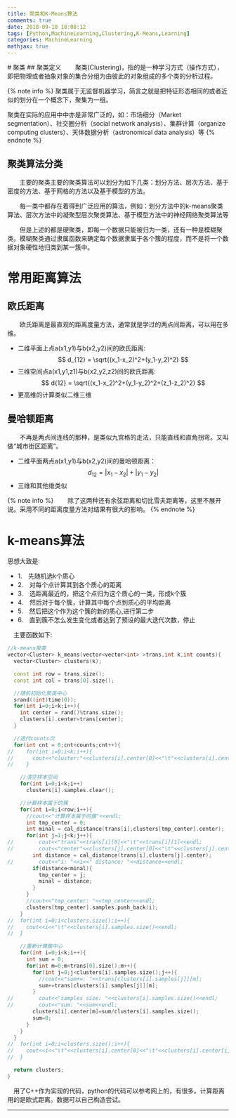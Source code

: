 ```yaml
---
title: 聚类和K-Means算法
comments: true
date: 2018-09-10 18:08:12
tags: [Python,MachineLearning,Clustering,K-Means,Learning]
categories: MachineLearning
mathjax: true
---
```


<meta name="referrer" content="no-referrer" />
# 聚类
## 聚类定义
　　聚类(Clustering)，指的是一种学习方式（操作方式），即把物理或者抽象对象的集合分组为由彼此的对象组成的多个类的分析过程。<!--more--> 

{% note info %} 聚类属于无监督机器学习，简言之就是把特征形态相同的或者近似的划分在一个概念下，聚集为一组。

聚类在实际的应用中中亦是非常广泛的，如：市场细分（Market segmentation）、社交圈分析（social network analysis）、集群计算（organize computing clusters）、天体数据分析（astronomical data analysis）等
{% endnote %}

## 聚类算法分类
　　主要的聚类主要的聚类算法可以划分为如下几类：划分方法、层次方法、基于密度的方法、基于网格的方法以及基于模型的方法。

　　每一类中都存在着得到广泛应用的算法，例如：划分方法中的k-means聚类算法、层次方法中的凝聚型层次聚类算法、基于模型方法中的神经网络聚类算法等

　　但是上述的都是硬聚类，即每一个数据只能被归为一类，还有一种是模糊聚类。模糊聚类通过隶属函数来确定每个数据隶属于各个簇的程度，而不是将一个数据对象硬性地归类到某一簇中。

# 常用距离算法
## 欧氏距离
　　欧氏距离是最直观的距离度量方法，通常就是学过的两点间距离，可以用在多维。

- 二维平面上点a(x1,y1)与b(x2,y2)间的欧氏距离:  
$$ d_{12} = \sqrt{(x_1-x_2)^2+(y_1-y_2)^2} $$
- 三维空间点a(x1,y1,z1)与b(x2,y2,z2)间的欧氏距离:
$$ d{12} = \sqrt{(x_1-x_2)^2+(y_1-y_2)^2+(z_1-z_2)^2} $$
- 更高维的计算类似二维三维

## 曼哈顿距离
　　不再是两点间连线的那种，是类似九宫格的走法，只能直线和直角拐弯。又叫做“城市街区距离”。

- 二维平面两点a(x1,y1)与b(x2,y2)间的曼哈顿距离：
$$ d_12 = |x_1-x_2|+|y_1-y_2| $$
- 三维和其他维类似

{% note info %}
　　除了这两种还有余弦距离和切比雪夫距离等，这里不展开说。采用不同的距离度量方法对结果有很大的影响。
{% endnote %}

# k-means算法
  思想大致是:
- 1.　先随机选k个质心
- 2.　对每个点计算其到各个质心的距离
- 3.　选距离最近的，把这个点归为这个质心的一类，形成k个簇
- 4.　然后对于每个簇，计算其中每个点到质心的平均距离
- 5.　然后把这个作为这个簇的新的质心,进行第二步
- 6.　直到簇不怎么发生变化或者达到了预设的最大迭代次数，停止
  
　主要函数如下:

```C++
//k-means聚类
vector<Cluster> k_means(vector<vector<int> >trans,int k,int counts){
  vector<Cluster> clusters(k);

  const int row = trans.size();
  const int col = trans[0].size();

  //随机初始化聚类中心
  srand((int)time(0));
  for(int i=0;i<k;i++){
    int center = rand()%trans.size();
    clusters[i].center=trans[center]; 
  }

  //迭代counts次
  for(int cnt = 0;cnt<counts;cnt++){
//    for(int i=0;i<k;i++){
//      cout<<"cluster:"<<clusters[i].center[0]<<"\t"<<clusters[i].center[1]<<endl; 
//    }

    //清空样本空间
    for(int i=0;i<k;i++)
      clusters[i].samples.clear();

    //计算样本属于的簇
    for(int i=0;i<row;i++){
      //cout<<"计算样本属于的簇"<<endl;
      int tmp_center = 0;
      int minal = cal_distance(trans[i],clusters[tmp_center].center);
      for(int j=1;j<k;j++){
//        cout<<"trans"<<trans[i][0]<<"\t"<<trans[i][1]<<endl;
//        cout<<"center"<<clusters[j].center[0]<<"\t"<<clusters[j].center[1]<<endl;
        int distance = cal_distance(trans[i],clusters[j].center);
//        cout<<"i: "<<i<<" distance: "<<distance<<endl;
        if(distance<minal){
          tmp_center = j;
          minal = distance;
        }
      }
      //cout<<"tmp_center: "<<tmp_center<<endl;
      clusters[tmp_center].samples.push_back(i);
    }
//  for(int i=0;i<clusters.size();i++){
//    cout<<i<<"\t"<<clusters[i].samples.size()<<endl;
//  }

    //重新计算簇中心
    for(int i=0;i<k;i++){
      int sum = 0;
      for(int m=0;m<trans[0].size();m++){
        for(int j=0;j<clusters[i].samples.size();j++){
          //cout<<"sum+=: "<<trans[clusters[i].samples[j]][m];
          sum+=trans[clusters[i].samples[j]][m];
        }
//        cout<<"samples size: "<<clusters[i].samples.size()<<endl;
//        cout<<"sum: "<<sum<<endl;
        clusters[i].center[m]=sum/clusters[i].samples.size();
        sum=0;
      }
    }
  }
//  for(int i=0;i<clusters.size();i++){
//    cout<<i<<"\t"<<clusters[i].center[0]<<"\t"<<clusters[i].center[i]<<endl;
//  }

  return clusters;
}
```

　用了C\+\+作为实现的代码，python的代码可以参考网上的，有很多。计算距离用的是欧式距离。数据可以自己构造尝试。

----------------------------------------------
